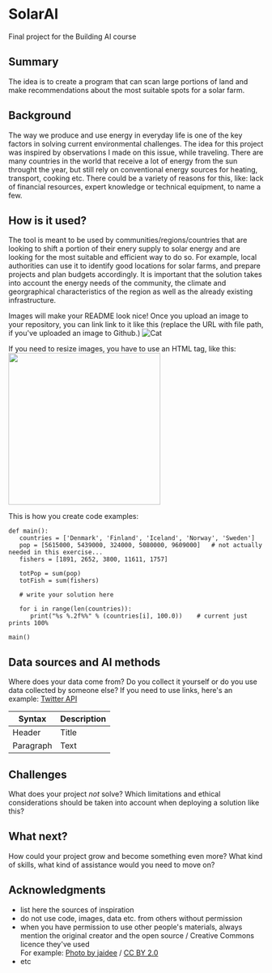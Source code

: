 # SolarAI

Final project for the Building AI course

## Summary

The idea is to create a program that can scan large portions of land and make recommendations about the most suitable spots for a solar farm.


## Background

The way we produce and use energy in everyday life is one of the key factors in solving current environmental challenges. The idea for this project was inspired by observations I made on this issue, while traveling. 
There are many countries in the world that receive a lot of energy from the sun throught the year, but still rely on conventional energy sources for heating, transport, cooking etc. There could be a variety of reasons for this, like: lack of financial resources, expert knowledge or technical equipment, to name a few.

## How is it used?

The tool is meant to be used by communities/regions/countries that are looking to shift a portion of their enery supply to solar energy and are looking for the most suitable and efficient way to do so. For example, local authorities can use it to identify good locations for solar farms, and prepare projects and plan budgets accordingly.
It is important that the solution takes into account the energy needs of the community, the climate and georgraphical characteristics of the region as well as the already existing infrastructure. 


Images will make your README look nice!
Once you upload an image to your repository, you can link link to it like this (replace the URL with file path, if you've uploaded an image to Github.)
![Cat](https://upload.wikimedia.org/wikipedia/commons/5/5e/Sleeping_cat_on_her_back.jpg)

If you need to resize images, you have to use an HTML tag, like this:
<img src="https://cdn.pixabay.com/photo/2017/09/28/18/45/solar-2796471_960_720.jpg" width="300">

This is how you create code examples:
```
def main():
   countries = ['Denmark', 'Finland', 'Iceland', 'Norway', 'Sweden']
   pop = [5615000, 5439000, 324000, 5080000, 9609000]   # not actually needed in this exercise...
   fishers = [1891, 2652, 3800, 11611, 1757]

   totPop = sum(pop)
   totFish = sum(fishers)

   # write your solution here

   for i in range(len(countries)):
      print("%s %.2f%%" % (countries[i], 100.0))    # current just prints 100%

main()
```


## Data sources and AI methods
Where does your data come from? Do you collect it yourself or do you use data collected by someone else?
If you need to use links, here's an example:
[Twitter API](https://developer.twitter.com/en/docs)

| Syntax      | Description |
| ----------- | ----------- |
| Header      | Title       |
| Paragraph   | Text        |

## Challenges

What does your project _not_ solve? Which limitations and ethical considerations should be taken into account when deploying a solution like this?

## What next?

How could your project grow and become something even more? What kind of skills, what kind of assistance would you  need to move on? 


## Acknowledgments

* list here the sources of inspiration 
* do not use code, images, data etc. from others without permission
* when you have permission to use other people's materials, always mention the original creator and the open source / Creative Commons licence they've used
  <br>For example: [Photo by jaidee](https://pixabay.com/de/photos/solar-sonnenkollektoren-solar-farm-2796471/) / [CC BY 2.0](https://creativecommons.org/licenses/by/2.0)
* etc
